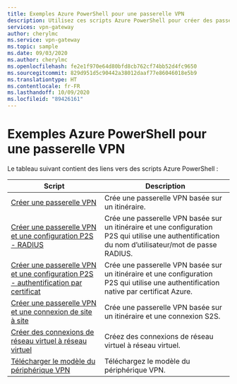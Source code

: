 ```yaml
---
title: Exemples Azure PowerShell pour une passerelle VPN
description: Utilisez ces scripts Azure PowerShell pour créer des passerelles VPN, créer des connexions site à site et de réseau virtuel à réseau virtuel, ainsi que télécharger des modèles d’appareil VPN.
services: vpn-gateway
author: cherylmc
ms.service: vpn-gateway
ms.topic: sample
ms.date: 09/03/2020
ms.author: cherylmc
ms.openlocfilehash: fe2e1f970e64d80bfd8cb762cf74bb52d4fc9650
ms.sourcegitcommit: 829d951d5c90442a38012daaf77e86046018e5b9
ms.translationtype: HT
ms.contentlocale: fr-FR
ms.lasthandoff: 10/09/2020
ms.locfileid: "89426161"
---
```

# <a name="azure-powershell-samples-for-vpn-gateway"></a>Exemples Azure PowerShell pour une passerelle VPN

Le tableau suivant contient des liens vers des scripts Azure PowerShell :

| Script | Description |
|----|----|
| [Créer une passerelle VPN](./scripts/vpn-gateway-sample-create-vpn-gateway-powershell.md) | Crée une passerelle VPN basée sur un itinéraire. |
| [Créer une passerelle VPN et une configuration P2S - RADIUS](./scripts/vpn-gateway-sample-point-to-site-radius-authentication-powershell.md) | Crée une passerelle VPN basée sur un itinéraire et une configuration P2S qui utilise une authentification du nom d’utilisateur/mot de passe RADIUS. |
| [Créer une passerelle VPN et une configuration P2S - authentification par certificat](./scripts/vpn-gateway-sample-point-to-site-certificate-authentication-powershell.md) | Crée une passerelle VPN basée sur un itinéraire et une configuration P2S qui utilise une authentification native par certificat Azure. |
| [Créer une passerelle VPN et une connexion de site à site](./scripts/vpn-gateway-sample-site-to-site-powershell.md) | Crée une passerelle VPN basée sur un itinéraire et une connexion S2S. |
| [Créer des connexions de réseau virtuel à réseau virtuel](./scripts/vpn-gateway-sample-vnet-vnet-powershell.md) | Créez des connexions de réseau virtuel à réseau virtuel. |
| [Télécharger le modèle du périphérique VPN](./scripts/vpn-gateway-sample-site-to-site-download-devicescript-powershell.md) | Téléchargez le modèle du périphérique VPN. |
